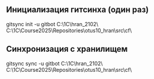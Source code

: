 ## Инициализация гитсинха (один раз)

gitsync init -u gitbot C:\1C\hran_2102\ C:\1C\Course2025\Repositories\otus10_hran\src\cf\

## Синхронизация с хранилищем

gitsync sync -u gitbot C:\1C\hran_2102\ C:\1C\Course2025\Repositories\otus10_hran\src\cf\